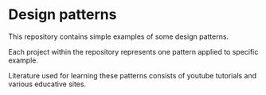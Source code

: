 # Design patterns
This repository contains simple examples of some design patterns. 

Each project within the repository represents one pattern applied to specific example.

Literature used for learning these patterns consists of youtube tutorials and various educative sites.
